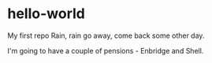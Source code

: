 # hello-world
My first repo
Rain, rain go away, come back some other day.

I'm going to have a couple of pensions - Enbridge and Shell.
